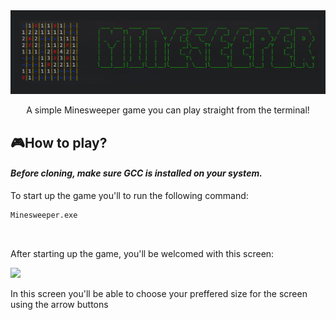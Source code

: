 <img src="https://github.com/RonenVeks/Terminal-Minesweeper/blob/Develop/assets/Readme-Logo.png"/>
<div align="center"><p>A simple Minesweeper game you can play straight from the terminal!</p></div>

## 🎮How to play?
#### <em> Before cloning, make sure GCC is installed on your system. </em>

<p>To start up the game you'll to run the following command:</p>

```bash
Minesweeper.exe
```
<br/>
<p>After starting up the game, you'll be welcomed with this screen:</p>
<img src="https://github.com/RonenVeks/Terminal-Minesweeper/blob/Feature/Add-readme/assets/Readme-Choosing-Screen.png"/>
<p>In this screen you'll be able to choose your preffered size for the screen using the arrow buttons</p>
<br/>
